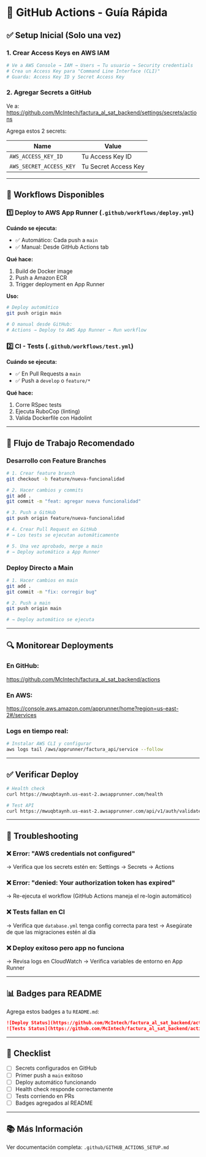 # 🚀 GitHub Actions - Guía Rápida

## ✅ Setup Inicial (Solo una vez)

### 1. Crear Access Keys en AWS IAM

```bash
# Ve a AWS Console → IAM → Users → Tu usuario → Security credentials
# Crea un Access Key para "Command Line Interface (CLI)"
# Guarda: Access Key ID y Secret Access Key
```

### 2. Agregar Secrets a GitHub

Ve a: https://github.com/McIntech/factura_al_sat_backend/settings/secrets/actions

Agrega estos 2 secrets:

| Name                    | Value                |
| ----------------------- | -------------------- |
| `AWS_ACCESS_KEY_ID`     | Tu Access Key ID     |
| `AWS_SECRET_ACCESS_KEY` | Tu Secret Access Key |

---

## 🔄 Workflows Disponibles

### 1️⃣ Deploy to AWS App Runner (`.github/workflows/deploy.yml`)

**Cuándo se ejecuta:**

- ✅ Automático: Cada push a `main`
- ✅ Manual: Desde GitHub Actions tab

**Qué hace:**

1. Build de Docker image
2. Push a Amazon ECR
3. Trigger deployment en App Runner

**Uso:**

```bash
# Deploy automático
git push origin main

# O manual desde GitHub:
# Actions → Deploy to AWS App Runner → Run workflow
```

### 2️⃣ CI - Tests (`.github/workflows/test.yml`)

**Cuándo se ejecuta:**

- ✅ En Pull Requests a `main`
- ✅ Push a `develop` o `feature/*`

**Qué hace:**

1. Corre RSpec tests
2. Ejecuta RuboCop (linting)
3. Valida Dockerfile con Hadolint

---

## 📝 Flujo de Trabajo Recomendado

### Desarrollo con Feature Branches

```bash
# 1. Crear feature branch
git checkout -b feature/nueva-funcionalidad

# 2. Hacer cambios y commits
git add .
git commit -m "feat: agregar nueva funcionalidad"

# 3. Push a GitHub
git push origin feature/nueva-funcionalidad

# 4. Crear Pull Request en GitHub
# → Los tests se ejecutan automáticamente

# 5. Una vez aprobado, merge a main
# → Deploy automático a App Runner
```

### Deploy Directo a Main

```bash
# 1. Hacer cambios en main
git add .
git commit -m "fix: corregir bug"

# 2. Push a main
git push origin main

# → Deploy automático se ejecuta
```

---

## 🔍 Monitorear Deployments

### En GitHub:

https://github.com/McIntech/factura_al_sat_backend/actions

### En AWS:

https://console.aws.amazon.com/apprunner/home?region=us-east-2#/services

### Logs en tiempo real:

```bash
# Instalar AWS CLI y configurar
aws logs tail /aws/apprunner/factura_api/service --follow
```

---

## ✅ Verificar Deploy

```bash
# Health check
curl https://mwuqbtaynh.us-east-2.awsapprunner.com/health

# Test API
curl https://mwuqbtaynh.us-east-2.awsapprunner.com/api/v1/auth/validate_token
```

---

## 🐛 Troubleshooting

### ❌ Error: "AWS credentials not configured"

→ Verifica que los secrets estén en: Settings → Secrets → Actions

### ❌ Error: "denied: Your authorization token has expired"

→ Re-ejecuta el workflow (GitHub Actions maneja el re-login automático)

### ❌ Tests fallan en CI

→ Verifica que `database.yml` tenga config correcta para test
→ Asegúrate de que las migraciones estén al día

### ❌ Deploy exitoso pero app no funciona

→ Revisa logs en CloudWatch
→ Verifica variables de entorno en App Runner

---

## 📊 Badges para README

Agrega estos badges a tu `README.md`:

```markdown
![Deploy Status](https://github.com/McIntech/factura_al_sat_backend/actions/workflows/deploy.yml/badge.svg)
![Tests Status](https://github.com/McIntech/factura_al_sat_backend/actions/workflows/test.yml/badge.svg)
```

---

## 🎯 Checklist

- [ ] Secrets configurados en GitHub
- [ ] Primer push a `main` exitoso
- [ ] Deploy automático funcionando
- [ ] Health check responde correctamente
- [ ] Tests corriendo en PRs
- [ ] Badges agregados al README

---

## 📚 Más Información

Ver documentación completa: `.github/GITHUB_ACTIONS_SETUP.md`
